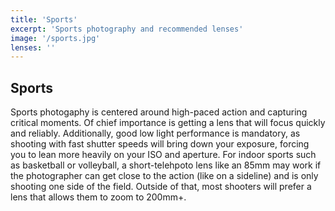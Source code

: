 ```yaml
---
title: 'Sports'
excerpt: 'Sports photography and recommended lenses'
image: '/sports.jpg'
lenses: ''
---
```


## Sports

Sports photogaphy is centered around high-paced action and capturing critical moments. Of chief importance is getting a lens that will focus quickly and reliably. Additionally,
good low light performance is mandatory, as shooting with fast shutter speeds will bring down your exposure, forcing you to lean more heavily on your ISO and aperture. For indoor sports such as basketball or 
volleyball, a short-telehpoto lens like an 85mm may work if the photographer can get close to the action (like on a sideline) and is only shooting one side of the field. Outside of that, most shooters will
prefer a lens that allows them to zoom to 200mm+. 
